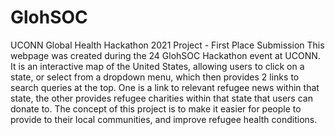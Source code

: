 # GlohSOC
UCONN Global Health Hackathon 2021 Project - First Place Submission
This webpage was created during the 24 GlohSOC Hackathon event at UCONN. It is an interactive map of the United States, allowing users to click on a state, or select from a dropdown menu, which then provides 2 links to search queries at the top.
One is a link to relevant refugee news within that state, the other provides refugee charities within that state that users can donate to.
The concept of this project is to make it easier for people to provide to their local communities, and improve refugee health conditions.
